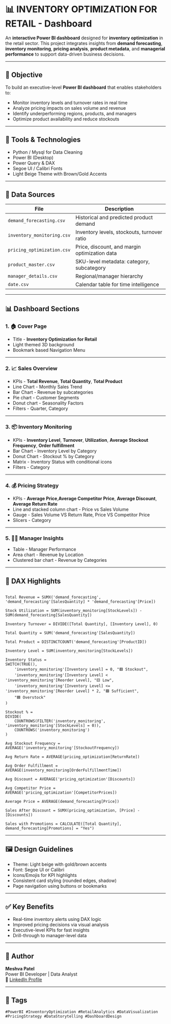 # 📊 INVENTORY OPTIMIZATION FOR RETAIL - Dashboard

An **interactive Power BI dashboard** designed for **inventory optimization** in the retail sector. This project integrates insights from **demand forecasting**, **inventory monitoring**, **pricing analysis**, **product metadata**, and **managerial performance** to support data-driven business decisions.

---

## 🎯 Objective

To build an executive-level **Power BI dashboard** that enables stakeholders to:
- Monitor inventory levels and turnover rates in real time
- Analyze pricing impacts on sales volume and revenue
- Identify underperforming regions, products, and managers
- Optimize product availability and reduce stockouts

---

## 🧰 Tools & Technologies

- Python / Mysql for Data Cleaning 
- Power BI (Desktop)
- Power Query & DAX
- Segoe UI / Calibri Fonts
- Light Beige Theme with Brown/Gold Accents

---

## 📁 Data Sources

| File                      | Description                                      |
| ------------------------- | ----------------------------------------------- |
| `demand_forecasting.csv`  | Historical and predicted product demand          |
| `inventory_monitoring.csv`| Inventory levels, stockouts, turnover ratio      |
| `pricing_optimization.csv`| Price, discount, and margin optimization data    |
| `product_master.csv`      | SKU-level metadata: category, subcategory        |
| `manager_details.csv`     | Regional/manager hierarchy                       |
| `date.csv`                | Calendar table for time intelligence             |

---

## 📊 Dashboard Sections

### 1. 🏠 Cover Page
- Title - **Inventory Optimization for Retail**
- Light themed 3D background 
- Bookmark based Navigation Menu

---

### 2. 📈 Sales Overview
- KPIs - **Total Revenue**, **Total Quantity**, **Total Product**
- Line Chart - Monthly Sales Trend
- Bar Chart - Revenue by subcategories 
- Pie chart - Customer Segments
- Donut chart - Seasonality Factors
- Filters - Quarter, Category

---

### 3. 📦 Inventory Monitoring
- KPIs - **Inventory Level**, **Turnover**, **Utilization**, **Average Stockout Frequency**, **Order fulfillment**
- Bar Chart - Inventory Level by Category
- Donut Chart - Stockout % by Category
- Matrix - Inventory Status with conditional icons 
- Filters - Category

---

### 4. 💰 Pricing Strategy
- KPIs - **Average Price**,**Average Competitor Price**, **Average Discount**, **Average Return Rate**
- Line and stacked column chart - Price vs Sales Volume
- Gauge - Sales Volume VS Return Rate, Price VS Competitor Price
- Slicers - Category

---

### 5. 🧑‍💼 Manager Insights
- Table - Manager Performance 
- Area chart - Revenue by Location 
- Clustered bar chart - Revenue by Categories 

---

## 🧠 DAX Highlights

```DAX

Total Revenue = SUMX('demand_forecasting', 'demand_forecasting'[SalesQuantity] * 'demand_forecasting'[Price])

Stock Utilization = SUM(inventory_monitoring[StockLevels]) - SUM(demand_forecasting[SalesQuantity])

Inventory Turnover = DIVIDE([Total Quantity], [Inventory Level], 0)

Total Quantity = SUM('demand_forecasting'[SalesQuantity])

Total Product = DISTINCTCOUNT('demand_forecasting'[ProductID])

Inventory Level = SUM(inventory_monitoring[StockLevels])

Inventory Status =
SWITCH(TRUE(),
    'inventory_monitoring'[Inventory Level] = 0, "🟥 Stockout",
    'inventory_monitoring'[Inventory Level] < 'inventory_monitoring'[Reorder Level], "🟨 Low",
    'inventory_monitoring'[Inventory Level] <= 'inventory_monitoring'[Reorder Level] * 2, "🟩 Sufficient",
    "🟦 Overstock"
)

Stockout % = 
DIVIDE(
    COUNTROWS(FILTER('inventory_monitoring', 'inventory_monitoring'[StockLevels] = 0)),
    COUNTROWS('inventory_monitoring')
)

Avg Stockout Frequency = AVERAGE('inventory_monitoring'[StockoutFrequency])

Avg Return Rate = AVERAGE(pricing_optimization[ReturnRate])

Avg Order Fulfillment = AVERAGE(inventory_monitoring[OrderFulfillmentTime])

Avg Discount = AVERAGE('pricing_optimization'[Discounts])

Avg Competitor Price = AVERAGE('pricing_optimization'[CompetitorPrices])

Average Price = AVERAGE(demand_forecasting[Price])

Sales After Discount = SUMX(pricing_optimization, [Price] - [Discounts])

Sales with Promotions = CALCULATE([Total Quantity], demand_forecasting[Promotions] = "Yes")

```

---

## 🖼️ Design Guidelines

* Theme: Light beige with gold/brown accents
* Font: Segoe UI or Calibri
* Icons/Emojis for KPI highlights
* Consistent card styling (rounded edges, shadow)
* Page navigation using buttons or bookmarks

---

## ✅ Key Benefits

* Real-time inventory alerts using DAX logic
* Improved pricing decisions via visual analysis
* Executive-level KPIs for fast insights
* Drill-through to manager-level data

---

## 👤 Author

**Meshva Patel**  
Power BI Developer | Data Analyst  
🔗 [LinkedIn Profile](https://www.linkedin.com/in/meshva-patel-8750b02b7)

---

## 📌 Tags

```
#PowerBI #InventoryOptimization #RetailAnalytics #DataVisualization #PricingStrategy #DataStorytelling #DashboardDesign

